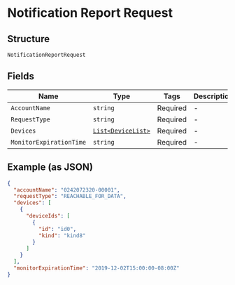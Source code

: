 
# Notification Report Request

## Structure

`NotificationReportRequest`

## Fields

| Name | Type | Tags | Description |
|  --- | --- | --- | --- |
| `AccountName` | `string` | Required | - |
| `RequestType` | `string` | Required | - |
| `Devices` | [`List<DeviceList>`](../../doc/models/device-list.md) | Required | - |
| `MonitorExpirationTime` | `string` | Required | - |

## Example (as JSON)

```json
{
  "accountName": "0242072320-00001",
  "requestType": "REACHABLE_FOR_DATA",
  "devices": [
    {
      "deviceIds": [
        {
          "id": "id0",
          "kind": "kind8"
        }
      ]
    }
  ],
  "monitorExpirationTime": "2019-12-02T15:00:00-08:00Z"
}
```

